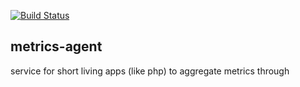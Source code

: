 [![Build Status](https://drone.io/github.com/benschw/metrics-agent/status.png)](https://drone.io/github.com/benschw/metrics-agent/latest)

## metrics-agent

service for short living apps (like php) to aggregate metrics through

